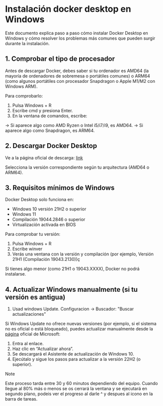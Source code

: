 # Instalación docker desktop en Windows

Este documento explica paso a paso cómo instalar Docker Desktop en Windows y cómo resolver los problemas más comunes que pueden surgir durante la instalación.

## 1. Comprobar el tipo de procesador
Antes de descargar Docker, debes saber si tu ordenador es AMD64 (la mayoría de ordenadores de sobremesa o portátiles comunes) o ARM64 (como algunos portátiles con procesador Snapdragon o Apple M1/M2 con Windows ARM).

Para comprobarlo:

1. Pulsa Windows + R
2. Escribe cmd y presiona Enter.
3. En la ventana de comandos, escribe:

→ Si aparece algo como AMD Ryzen o Intel i5/i7/i9, es AMD64.
→ Si aparece algo como Snapdragon, es ARM64.

## 2. Descargar Docker Desktop
Ve a la página oficial de descarga: [link](https://www.docker.com/products/docker-desktop/)

Selecciona la versión correspondiente según tu arquitectura (AMD64 o ARM64).

## 3. Requisitos mínimos de Windows
Docker Desktop solo funciona en:

- Windows 10 versión 21H2 o superior
- Windows 11
- Compilación 19044.2846 o superior
- Virtualización activada en BIOS

Para comprobar tu versión:
1. Pulsa Windows + R
2. Escribe winver
3. Verás una ventana con la versión y compilación (por ejemplo, Versión 21H1 (Compilación 19043.2130))ç

Si tienes algo menor (como 21H1 o 19043.XXXX), Docker no podrá instalarse.

## 4. Actualizar Windows manualmente (si tu versión es antigua)
1. Usad windows Update. Configuracion -> Buscador: "Buscar actualizaciones"

Si Windows Update no ofrece nuevas versiones (por ejemplo, si el sistema no es oficial o está bloqueado), puedes actualizar manualmente desde la [página](https://www.microsoft.com/es-es/software-download/windows10) oficial de Microsoft:

1. Entra al enlace.
2. Haz clic en “Actualizar ahora”.
3. Se descargará el Asistente de actualización de Windows 10.
4. Ejecútalo y sigue los pasos para actualizar a la versión 22H2 (o superior).

> [!NOTE] 
> Este proceso tarda entre 30 y 60 minutos dependiendo del equipo. 
> Cuando llegue al 80% más o menos se os cerrará la ventana y se ejecutará en segundo plano, podeis ver el progreso al darle ^ y despues al icono en la barra de tareas.








